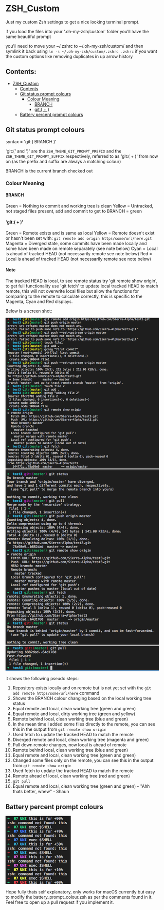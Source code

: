 # ZSH_Custom

Just my custom Zsh settings to get a nice looking terminal prompt.

if you load the files into your '.oh-my-zsh/custom' folder you'll have the same beautiful prompt

you'll need to move your ~/.zshrc to ~/.oh-my-zsh/custom/ and then symlink it back using `ln -s ~/.oh-my-zsh/custom/.zshrc .zshrc` if you want the custom options like removing duplicates in up arrow history


## Contents:

- [ZSH_Custom](#zsh_custom)
  * [Contents](#contents)
  * [Git status prompt colours](##git%20status%20prompt%20colours)
    * [Colour Meaning](###colour%20meaning)
      * [BRANCH](####branch)
      * [git:( + )](####'git:(%20+%20)')
  * [Battery percent prompt colours](##battery%20percent%20prompt%20colours)

## Git status prompt colours

syntax = 'git:( BRANCH )'

'git:(' and ')' are the `ZSH_THEME_GIT_PROMPT_PREFIX` and the `ZSH_THEME_GIT_PROMPT_SUFFIX` respectively, referred to as 'git:( + )' from now on (as the prefix and suffix are always a matching colour)

BRANCH is the current branch checked out

### Colour Meaning

#### BRANCH

  Green   = Nothing to commit and working tree is clean
  Yellow  = Untracked, not staged files present, add and commit to get to BRANCH = green

#### 'git:( + )'

  Green   = Remote exists and is same as local
  Yellow  = Remote doesn't exist or hasn't been set with: `git remote add origin https/some/url/here.git`
  Magenta = Diverged state, some commits have been made locally and some have been made on remote separately (see note below)
  Cyan    = Local is ahead of tracked HEAD (not necessarily remote see note below)
  Red     = Local is ahead of tracked HEAD (not necessarily remote see note below)
  
#### Note
  The tracked HEAD is local, to see remote status try 'git remote show origin', to get full functionality use 'git fetch' to    update local tracked HEAD to match remote, this will not overwrite local files but allow the functions for comparing to the remote to calculate correctly, this is specific to the Magenta, Cyan and Red displays.
  
Below is a screen shot:

![](documentation/gitPromptScreenshot1.png)
![](documentation/gitPromptScreenshot2.png)
![](documentation/gitPromptScreenshot3.png)

it shows the following pseudo steps:
  1.  Repository exists locally and on remote but is not yet set with the `git add remote https/some/url/here` command
  2.  Shows the BRANCH colour changing based on the local working tree status
  3.  Equal remote and local,      clean working tree    (green and green)
  4.  Equal remote and local,      dirty working tree    (green and yellow)
  5.  Remote behind local,         clean working tree    (blue and green)
  6.  In the mean time I added some files directly to the remote, you can see this in the output from `git remote show origin`
  7.  Used fetch to update the tracked HEAD to match the remote
  8.  Diverged remote and local,   clean working tree    (magenta and green)
  9.  Pull down remote changes, now local is ahead of remote
  10. Remote behind local,         clean working tree    (blue and green)
  11. Equal remote and local,      clean working tree    (green and green)
  12. Changed some files only on the remote,  you can see this in the output from `git remote show origin`
  13. Used fetch to update the tracked HEAD to match the remote
  14. Remote ahead of local,       clean working tree    (red and green)
  15. `git pull`
  16. Equal remote and local,      clean working tree    (green and green) - "Ahh thats better, whew" - Shaun

## Battery percent prompt colours

![](documentation/batteryPromptColour.png)

Hope fully thats self explanatory, only works for macOS currently but easy to modify the battery_prompt_colour.zsh as per the comments found in it. Feel free to open up a pull request if you implement it.

